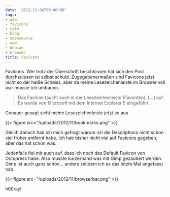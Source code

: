 ```yaml
---
date: '2012-11-04T09:40:00'
tags:
- web
- favicons
- site
- blog
- opensource
- www
- debian
- browser
title: Favicons
---
```


Favicons. Wer trotz der Überschrift beschlossen hat sich den Post durchzulesen
ist selbst schuld. Zugegebenermaßen sind Favicons jetzt nicht so der heiße
Scheiss, aber da meine Lesezeichenleiste im Browser voll war musste ich umbauen.

> Das Favicon taucht auch in der Lesezeichenleiste (Favoriten), &#091;...&#093;
> auf. Es wurde von Microsoft mit dem Internet Explorer 5 eingeführt.

Genauer gesagt sieht meine Lesezeichenleiste jetzt so aus

{{< figure src="/uploads/2012/11/bookmarks.png" >}}

Gleich danach hab ich mich gefragt warum ich die Descriptions nicht schon viel früher entfernt habe.
Ich hab bisher nicht viel auf Favicons gegeben, aber das hat schon was.

Jedenfalls fiel mir auch auf, dass ich noch das Default Favicon von Octopress habe.
Also musste kurzerhand was mit Gimp gezaubert werden. Gimp ist auch ganz
schön... anders seitdem ich es das letzte Mal angefasst hab.

{{< figure src="/uploads/2012/11/browserbar.png" >}}

h00ray!